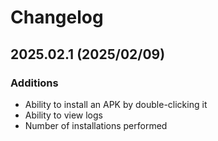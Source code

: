 # Changelog

## 2025.02.1 (2025/02/09)

### Additions  
- Ability to install an APK by double-clicking it  
- Ability to view logs  
- Number of installations performed  
